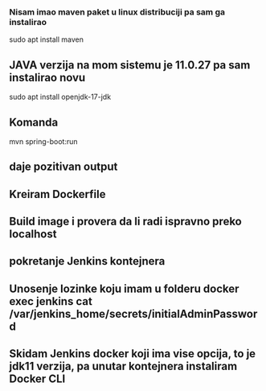 ### Nisam imao maven paket u linux distribuciji pa sam ga instalirao
sudo apt install maven
## JAVA verzija na mom sistemu je 11.0.27 pa sam instalirao novu
sudo apt install openjdk-17-jdk
## Komanda  
mvn spring-boot:run 
## daje pozitivan output
## Kreiram Dockerfile
## Build image i provera da li radi ispravno preko localhost
## pokretanje Jenkins kontejnera
## Unosenje lozinke koju imam u folderu docker exec jenkins cat /var/jenkins_home/secrets/initialAdminPassword

## Skidam Jenkins docker koji ima vise opcija, to je jdk11 verzija, pa unutar kontejnera instaliram Docker CLI
